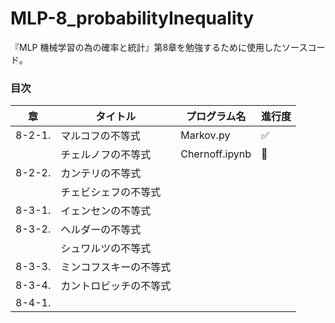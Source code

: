 # MLP-8_probabilityInequality
『MLP 機械学習の為の確率と統計』第8章を勉強するために使用したソースコード。

### 目次

| 章     | タイトル                            | プログラム名    | 進行度 |
| ------ | ---------------------------------- | -------------- | ------ |
| 8-2-1. | マルコフの不等式                     | Markov.py      | :white_check_mark: |
|        | チェルノフの不等式                   | Chernoff.ipynb | :construction: |
| 8-2-2. | カンテリの不等式                     |  |  |
|        | チェビシェフの不等式                 |  |  |
| 8-3-1. | イェンセンの不等式                   |  |  |
| 8-3-2. | ヘルダーの不等式                     |  |  |
|        | シュワルツの不等式                   |  |  |
| 8-3-3. | ミンコフスキーの不等式               |  |  |
| 8-3-4. | カントロビッチの不等式               |  |  |
| 8-4-1. |  |  |

